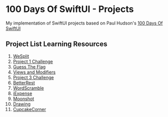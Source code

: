 # 100 Days Of SwiftUI - Projects

My implementation of SwiftUI projects based on Paul Hudson's [100 Days Of SwiftUI]

## Project List Learning Resources
1. [WeSplit]
2. [Project 1 Challenge]
3. [Guess The Flag]
4. [Views and Modifiers]
5. [Project 3 Challenge]
6. [BetterRest]
7. [WordScramble]
8. [iExpense]
9. [Moonshot]
10. [Drawing]
11. [CupcakeCorner]

[100 Days Of SwiftUI]: https://www.hackingwithswift.com/100/swiftui
[WeSplit]: https://www.hackingwithswift.com/100/swiftui/16
[Project 1 Challenge]: https://www.hackingwithswift.com/100/swiftui/19
[Guess The Flag]: https://www.hackingwithswift.com/100/swiftui/20
[Views and Modifiers]: https://www.hackingwithswift.com/100/swiftui/23
[Project 3 Challenge]: https://www.hackingwithswift.com/guide/ios-swiftui/2/3/challenge
[BetterRest]: https://www.hackingwithswift.com/100/swiftui/26
[WordScramble]: https://www.hackingwithswift.com/100/swiftui/29
[iExpense]: https://www.hackingwithswift.com/100/swiftui/37
[Moonshot]: https://www.hackingwithswift.com/100/swiftui/39
[Drawing]: https://www.hackingwithswift.com/100/swiftui/43
[CupcakeCorner]: https://www.hackingwithswift.com/100/swiftui/49

